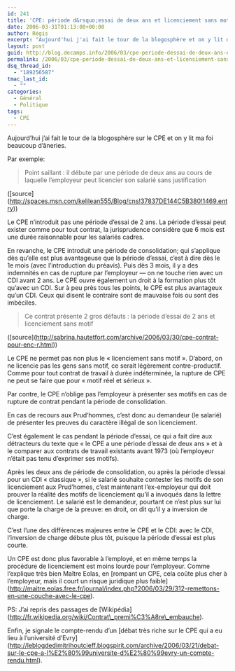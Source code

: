 ```yaml
---
id: 241
title: 'CPE: période d&rsquo;essai de deux ans et licenciement sans motif'
date: 2006-03-31T01:13:00+00:00
author: Régis
excerpt: "Aujourd'hui j'ai fait le tour de la blogosphère et on y lit des âneries"
layout: post
guid: http://blog.decamps.info/2006/03/cpe-periode-dessai-de-deux-ans-et-licensiement-sans-motif/
permalink: /2006/03/cpe-periode-dessai-de-deux-ans-et-licensiement-sans-motif/
dsq_thread_id:
  - "189256587"
tmac_last_id:
  - ""
categories:
  - Général
  - Politique
tags:
  - CPE
---
```

Aujourd&rsquo;hui j&rsquo;ai fait le tour de la blogosphère sur le CPE et on y lit ma foi beaucoup d&rsquo;âneries.

Par exemple:

> Point saillant : il débute par une période de deux ans au cours de laquelle l&#8217;employeur peut licencier son salarié sans justification

(\[source\](http://spaces.msn.com/kelilean555/Blog/cns!37837DE144C5B380!1469.entry))

Le CPE n&rsquo;introduit pas une période d&rsquo;essai de 2 ans. La période d&rsquo;essai peut exister comme pour tout contrat, la jurisprudence considère que 6 mois est une durée raisonnable pour les salariés cadres.

En revanche, le CPE introduit une période de consolidation; qui s&rsquo;applique dès qu&rsquo;elle est plus avantageuse que la période d&rsquo;essai, c&rsquo;est à dire dès le 1e mois (avec l&rsquo;introduction du préavis). Puis dès 3 mois, il y a des indemnités en cas de rupture par l&#8217;employeur &#8212; on ne touche rien avec un CDI avant 2 ans. Le CPE ouvre également un droit à la formation plus tôt qu&rsquo;avec un CDI. Sur à peu près tous les points, le CPE est plus avantageux qu&rsquo;un CDI. Ceux qui disent le contraire sont de mauvaise fois ou sont des imbéciles.

> Ce contrat présente 2 gros défauts : la période d&rsquo;essai de 2 ans et licenciement sans motif 

(\[source\](http://sabrina.hautetfort.com/archive/2006/03/30/cpe-contrat-pour-enc-r.html))

Le CPE ne permet pas non plus le « licenciement sans motif ». D&rsquo;abord, on ne licencie pas les gens sans motif, ce serait légèrement contre-productif. Comme pour tout contrat de travail à durée indéterminée, la rupture de CPE ne peut se faire que pour « motif réel et sérieux ».

Par contre, le CPE n&rsquo;oblige pas l&#8217;employeur à présenter ses motifs en cas de rupture de contrat pendant la période de consolidation.
  
En cas de recours aux Prud&rsquo;hommes, c&rsquo;est donc au demandeur (le salarié) de présenter les preuves du caractère illégal de son licenciement.
  
C&rsquo;est également le cas pendant la période d&rsquo;essai, ce qui a fait dire aux détracteurs du texte que « le CPE a une période d&rsquo;essai de deux ans » et à le comparer aux contrats de travail existants avant 1973 (où l&#8217;employeur n&rsquo;était pas tenu d&rsquo;exprimer ses motifs).

Après les deux ans de période de consolidation, ou après la période d&rsquo;essai pour un CDI « classique », si le salarié souhaite contester les motifs de son licenciement aux Prud&rsquo;homes, c&rsquo;est maintenant l&rsquo;ex-employeur qui doit prouver la réalité des motifs de licenciement qu&rsquo;il a invoqués dans la lettre de licenciement. Le salarié est le demandeur, pourtant ce n&rsquo;est plus sur lui que porte la charge de la preuve: en droit, on dit qu&rsquo;il y a inversion de charge. 

C&rsquo;est l&rsquo;une des différences majeures entre le CPE et le CDI: avec le CDI, l&rsquo;inversion de charge débute plus tôt, puisque la période d&rsquo;essai est plus courte. 

Un CPE est donc plus favorable à l&#8217;employé, et en même temps la procédure de licenciement est moins lourde pour l&#8217;employeur. Comme l&rsquo;explique très bien Maître Eolas, en \[rompant un CPE, cela coûte plus cher à l&#8217;employeur, mais il court un risque juridique plus faible\](http://maitre.eolas.free.fr/journal/index.php?2006/03/29/312-remettons-en-une-couche-avec-le-cpe).

PS: J&rsquo;ai repris des passages de \[Wikipédia\](http://fr.wikipedia.org/wiki/Contrat\_premi%C3%A8re\_embauche). 

Enfin, je signale le compte-rendu d&rsquo;un \[débat très riche sur le CPE qui a eu lieu à l&rsquo;université d&rsquo;Evry\](http://leblogdedimitrihoutcieff.blogspirit.com/archive/2006/03/21/debat-sur-le-cpe-a-l%E2%80%99universite-d%E2%80%99evry-un-compte-rendu.html).